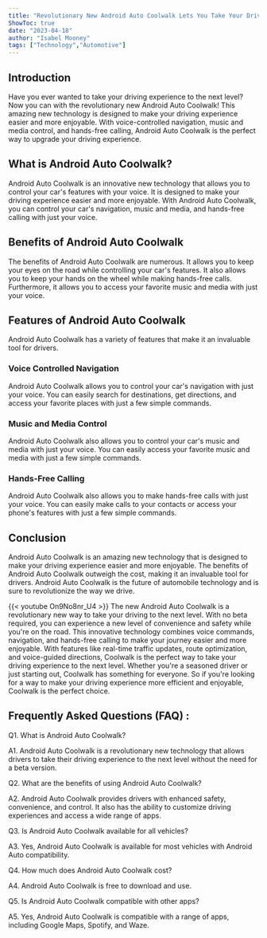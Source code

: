 ```yaml
---
title: "Revolutionary New Android Auto Coolwalk Lets You Take Your Driving to the Next Level - No Beta Required!"
ShowToc: true 
date: "2023-04-18"
author: "Isabel Mooney" 
tags: ["Technology","Automotive"]
---
```

## Introduction

Have you ever wanted to take your driving experience to the next level? Now you can with the revolutionary new Android Auto Coolwalk! This amazing new technology is designed to make your driving experience easier and more enjoyable. With voice-controlled navigation, music and media control, and hands-free calling, Android Auto Coolwalk is the perfect way to upgrade your driving experience.

## What is Android Auto Coolwalk?

Android Auto Coolwalk is an innovative new technology that allows you to control your car's features with your voice. It is designed to make your driving experience easier and more enjoyable. With Android Auto Coolwalk, you can control your car's navigation, music and media, and hands-free calling with just your voice.

## Benefits of Android Auto Coolwalk

The benefits of Android Auto Coolwalk are numerous. It allows you to keep your eyes on the road while controlling your car's features. It also allows you to keep your hands on the wheel while making hands-free calls. Furthermore, it allows you to access your favorite music and media with just your voice.

## Features of Android Auto Coolwalk

Android Auto Coolwalk has a variety of features that make it an invaluable tool for drivers.

### Voice Controlled Navigation

Android Auto Coolwalk allows you to control your car's navigation with just your voice. You can easily search for destinations, get directions, and access your favorite places with just a few simple commands.

### Music and Media Control

Android Auto Coolwalk also allows you to control your car's music and media with just your voice. You can easily access your favorite music and media with just a few simple commands.

### Hands-Free Calling

Android Auto Coolwalk also allows you to make hands-free calls with just your voice. You can easily make calls to your contacts or access your phone's features with just a few simple commands.

## Conclusion

Android Auto Coolwalk is an amazing new technology that is designed to make your driving experience easier and more enjoyable. The benefits of Android Auto Coolwalk outweigh the cost, making it an invaluable tool for drivers. Android Auto Coolwalk is the future of automobile technology and is sure to revolutionize the way we drive.

{{< youtube On9No8nr_U4 >}} 
The new Android Auto Coolwalk is a revolutionary new way to take your driving to the next level. With no beta required, you can experience a new level of convenience and safety while you're on the road. This innovative technology combines voice commands, navigation, and hands-free calling to make your journey easier and more enjoyable. With features like real-time traffic updates, route optimization, and voice-guided directions, Coolwalk is the perfect way to take your driving experience to the next level. Whether you're a seasoned driver or just starting out, Coolwalk has something for everyone. So if you're looking for a way to make your driving experience more efficient and enjoyable, Coolwalk is the perfect choice.

## Frequently Asked Questions (FAQ) :
Q1. What is Android Auto Coolwalk?

A1. Android Auto Coolwalk is a revolutionary new technology that allows drivers to take their driving experience to the next level without the need for a beta version.

Q2. What are the benefits of using Android Auto Coolwalk?

A2. Android Auto Coolwalk provides drivers with enhanced safety, convenience, and control. It also has the ability to customize driving experiences and access a wide range of apps.

Q3. Is Android Auto Coolwalk available for all vehicles?

A3. Yes, Android Auto Coolwalk is available for most vehicles with Android Auto compatibility.

Q4. How much does Android Auto Coolwalk cost?

A4. Android Auto Coolwalk is free to download and use.

Q5. Is Android Auto Coolwalk compatible with other apps?

A5. Yes, Android Auto Coolwalk is compatible with a range of apps, including Google Maps, Spotify, and Waze.


